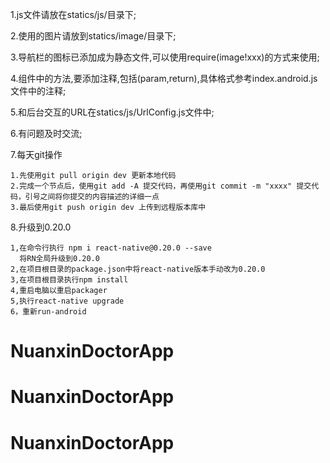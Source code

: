 1.js文件请放在statics/js/目录下;

2.使用的图片请放到statics/image/目录下;

3.导航栏的图标已添加成为静态文件,可以使用require(image!xxx)的方式来使用;

4.组件中的方法,要添加注释,包括(param,return),具体格式参考index.android.js文件中的注释;

5.和后台交互的URL在statics/js/UrlConfig.js文件中;

6.有问题及时交流;

7.每天git操作
  ```
  1.先使用git pull origin dev 更新本地代码
  2.完成一个节点后，使用git add -A 提交代码，再使用git commit -m "xxxx" 提交代码，引号之间将你提交的内容描述的详细一点
  3.最后使用git push origin dev 上传到远程版本库中
  ```
8.升级到0.20.0
  ```
  1,在命令行执行 npm i react-native@0.20.0 --save
    将RN全局升级到0.20.0
  2,在项目根目录的package.json中将react-native版本手动改为0.20.0
  3,在项目根目录执行npm install
  4,重启电脑以重启packager
  5,执行react-native upgrade
  6，重新run-android
  ```
# NuanxinDoctorApp
# NuanxinDoctorApp
# NuanxinDoctorApp
